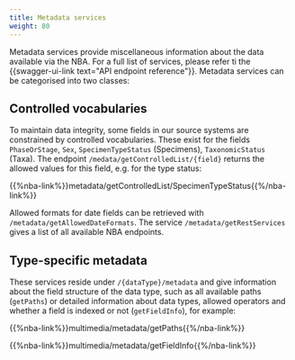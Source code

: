 ```yaml
---
title: Metadata services
weight: 80
---
```


Metadata services provide miscellaneous information about the data available via the NBA. For a full list of services, please refer ti the
{{swagger-ui-link text="API endpoint reference"}}. Metadata services can be categorised into two classes:

## Controlled vocabularies
To maintain data integrity, some fields in our source systems are constrained by controlled vocabularies. These exist for 
the fields `PhaseOrStage`, `Sex`, `SpecimenTypeStatus` (Specimens), `TaxonomicStatus` (Taxa). The 
endpoint `/medata/getControlledList/{field}` returns the allowed values for this field, e.g. for the type status:

{{%nba-link%}}metadata/getControlledList/SpecimenTypeStatus{{%/nba-link%}}

Allowed formats for date fields can be retrieved with `/metadata/getAllowedDateFormats`. The service `/metadata/getRestServices` gives a list of all available NBA endpoints.

## Type-specific metadata
These services reside under `/{dataType}/metadata` and give information about the field structure of the data type, such as all available 
paths (`getPaths`) or detailed information about data types, allowed operators and whether a field is indexed or not (`getFieldInfo`), for example:

{{%nba-link%}}multimedia/metadata/getPaths{{%/nba-link%}}

{{%nba-link%}}multimedia/metadata/getFieldInfo{{%/nba-link%}}

